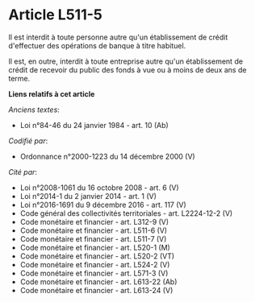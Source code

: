 # Article L511-5

Il est interdit à toute personne autre qu'un établissement de crédit d'effectuer des opérations de banque à titre habituel.

Il est, en outre, interdit à toute entreprise autre qu'un établissement de crédit de recevoir du public des fonds à vue ou à
moins de deux ans de terme.

**Liens relatifs à cet article**

_Anciens textes_:

  - Loi n°84-46 du 24 janvier 1984 - art. 10 (Ab)

_Codifié par_:

  - Ordonnance n°2000-1223 du 14 décembre 2000 (V)

_Cité par_:

  - Loi n°2008-1061 du 16 octobre 2008 - art. 6 (V)
  - Loi n°2014-1 du 2 janvier 2014 - art. 1 (V)
  - Loi n°2016-1691 du 9 décembre 2016 - art. 117 (V)
  - Code général des collectivités territoriales - art. L2224-12-2 (V)
  - Code monétaire et financier - art. L312-9 (V)
  - Code monétaire et financier - art. L511-6 (V)
  - Code monétaire et financier - art. L511-7 (V)
  - Code monétaire et financier - art. L520-1 (M)
  - Code monétaire et financier - art. L520-2 (VT)
  - Code monétaire et financier - art. L524-2 (V)
  - Code monétaire et financier - art. L571-3 (V)
  - Code monétaire et financier - art. L613-22 (Ab)
  - Code monétaire et financier - art. L613-24 (V)
